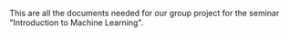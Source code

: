 This are all the documents needed for our group project for the seminar "Introduction to Machine Learning".
